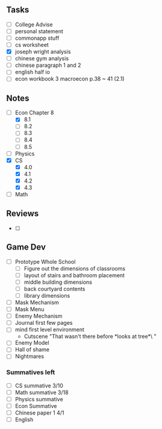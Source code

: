 
## Tasks
- [ ] College Advise
- [ ] personal statement
- [ ] commonapp stuff
- [ ] cs worksheet
- [x] joseph wright analysis
- [ ] chinese gym analysis
- [ ] chinese paragraph 1 and 2
- [ ] english half io
- [ ] econ workbook 3 macroecon p.38 ~ 41 (2.1)

## Notes
- [ ] Econ Chapter 8
	- [x] 8.1
	- [ ] 8.2
	- [ ] 8.3
	- [ ] 8.4
	- [ ] 8.5
- [ ] Physics
- [x] CS
	- [x] 4.0
	- [x] 4.1
	- [x] 4.2
	- [x] 4.3
- [ ] Math 

## Reviews
- [ ] 

## Game Dev
- [ ] Prototype Whole School
	- [ ] Figure out the dimensions of classrooms
	- [ ] layout of stairs and bathroom placement
	- [ ] middle building dimensions
	- [ ] back courtyard contents
	- [ ] library dimensions
- [ ] Mask Mechanism
- [ ] Mask Menu
- [ ] Enemy Mechanism
- [ ] Journal first few pages
- [ ] mind first level environment
	- Cutscene "That wasn't there before \*looks at tree*\ "
- [ ] Enemy Model
- [ ] Hall of shame
- [ ] Nightmares

### Summatives left
- [ ] CS summative 3/10
- [ ] Math summative 3/18
- [ ] Physics summative
- [ ] Econ Summative
- [ ] Chinese paper 1 4/1
- [ ] English
